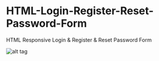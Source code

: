 # HTML-Login-Register-Reset-Password-Form
HTML Responsive Login &amp; Register &amp; Reset Password Form

![alt tag](https://github.com/Elm0D/HTML-Login-Register-Reset-Password-Form/blob/master/enos.png)
